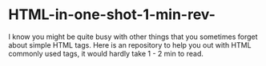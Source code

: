 # HTML-in-one-shot-1-min-rev-
I know you might be quite busy with other things that you sometimes forget about simple HTML tags. Here is an repository to help you out with HTML commonly used tags, it would hardly take 1 - 2 min to read.
